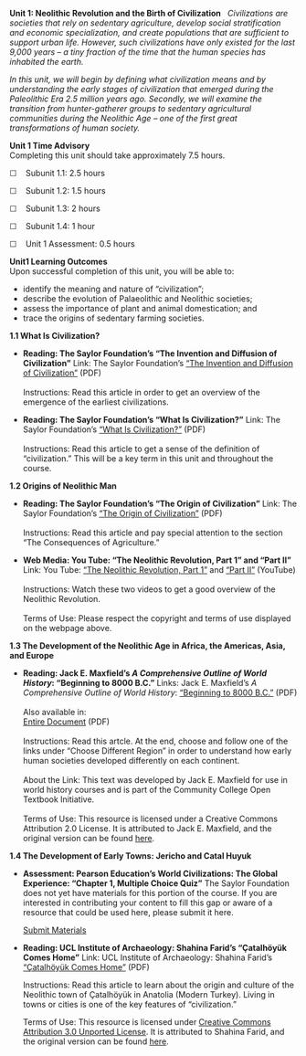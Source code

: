 **Unit 1: Neolithic Revolution and the Birth of Civilization** <span
id="1"></span> 
*Civilizations are societies that rely on sedentary agriculture, develop
social stratification and economic specialization, and create
populations that are sufficient to support urban life. However, such
civilizations have only existed for the last 9,000 years *–* a tiny
fraction of the time that the human species has inhabited the earth.*  
  
 *In this unit, we will begin by defining what civilization means and by
understanding the early stages of civilization that emerged during the
Paleolithic Era 2.5 million years ago. Secondly, we will examine the
transition from hunter-gatherer groups to sedentary agricultural
communities during the Neolithic Age *–* one of the first great
transformations of human society.*

**Unit 1 Time Advisory**  
Completing this unit should take approximately 7.5 hours.  
  
 ☐    Subunit 1.1: 2.5 hours  
  
 ☐    Subunit 1.2: 1.5 hours  
  
 ☐    Subunit 1.3: 2 hours  
  
 ☐    Subunit 1.4: 1 hour  
  
 ☐    Unit 1 Assessment: 0.5 hours

**Unit1 Learning Outcomes**  
Upon successful completion of this unit, you will be able to:
-   identify the meaning and nature of “civilization”;
-   describe the evolution of Palaeolithic and Neolithic societies;
-   assess the importance of plant and animal domestication; and
-   trace the origins of sedentary farming societies.

**1.1 What Is Civilization?** <span id="1.1"></span> 
-   **Reading: The Saylor Foundation’s “The Invention and Diffusion of
    Civilization”**
    Link: The Saylor Foundation’s [“The Invention and Diffusion of
    Civilization”](http://www.saylor.org/site/wp-content/uploads/2012/10/HIST101-1.1-AncientCivsIntro-FINAL1.pdf) (PDF)  
        
     Instructions: Read this article in order to get an overview of the
    emergence of the earliest civilizations.

-   **Reading: The Saylor Foundation’s “What Is Civilization?”**
    Link: The Saylor Foundation’s [“What Is
    Civilization?”](http://www.saylor.org/site/wp-content/uploads/2012/10/HIST101-1.1-WhatIsCivilization-FINAL1.pdf)
    (PDF)  
        
     Instructions: Read this article to get a sense of the definition of
    “civilization.” This will be a key term in this unit and throughout
    the course.

**1.2 Origins of Neolithic Man** <span id="1.2"></span> 
-   **Reading: The Saylor Foundation’s “The Origin of Civilization”**
    Link: The Saylor Foundation’s [“The Origin of
    Civilization”](http://www.saylor.org/site/wp-content/uploads/2012/10/HIST101-1.2-OriginsofCiv-FINAL1.pdf) (PDF)  
        
     Instructions: Read this article and pay special attention to the
    section “The Consequences of Agriculture.”

-   **Web Media: You Tube: “The Neolithic Revolution, Part 1” and “Part
    II”**
    Link: You Tube: [“The Neolithic Revolution, Part
    1”](http://www.youtube.com/watch?v=LdbnW-9c27U) and [“Part
    II”](http://www.youtube.com/watch?v=ILb0Kw9FXaw&feature=related) (YouTube)  
        
     Instructions: Watch these two videos to get a good overview of the
    Neolithic Revolution.  
        
     Terms of Use: Please respect the copyright and terms of use
    displayed on the webpage above.

**1.3 The Development of the Neolithic Age in Africa, the Americas,
Asia, and Europe** <span id="1.3"></span> 
-   **Reading: Jack E. Maxfield’s *A Comprehensive Outline of World
    History*: “Beginning to 8000 B.C.”**
    Links: Jack E. Maxfield’s *A Comprehensive Outline of World
    History*: [“Beginning to 8000
    B.C.”](http://resources.saylor.org/HIST/HIST101/HIST101-1.3-BeginningTo8000BC-CCBY.pdf) (PDF)  
        
     Also available in:  
     [Entire Document](http://cnx.org/content/col10595/1.3/pdf) (PDF)  
        
     Instructions: Read this artcle. At the end, choose and follow one
    of the links under “Choose Different Region” in order to understand
    how early human societies developed differently on each continent.  
        
     About the Link: This text was developed by Jack E. Maxfield for use
    in world history courses and is part of the Community College Open
    Textbook Initiative.  
        
     Terms of Use: This resource is licensed under a Creative Commons
    Attribution 2.0 License. It is attributed to Jack E. Maxfield, and
    the original version can be found
    [here](http://cnx.org/content/m17804/latest/).

**1.4 The Development of Early Towns: Jericho and Catal Huyuk** <span
id="1.4"></span> 
-   **Assessment: Pearson Education’s World Civilizations: The Global
    Experience: “Chapter 1, Multiple Choice Quiz”**
    The Saylor Foundation does not yet have materials for this portion
    of the course. If you are interested in contributing your content to
    fill this gap or aware of a resource that could be used here, please
    submit it here.

    [Submit Materials](/contribute/)

-   **Reading: UCL Institute of Archaeology: Shahina Farid’s “Çatalhöyük
    Comes Home”**
    Link: UCL Institute of Archaeology: Shahina Farid’s [“Çatalhöyük
    Comes
    Home”](http://www.saylor.org/site/wp-content/uploads/2013/05/HIST101-4.1-ÇatalhöyükcomesHome.pdf) (PDF)  
      
     Instructions: Read this article to learn about the origin and
    culture of the Neolithic town of Çatalhöyük in Anatolia (Modern
    Turkey). Living in towns or cities is one of the key features of
    “civilization.”  
      
     Terms of Use: This resource is licensed under [Creative Commons
    Attribution 3.0 Unported
    License](http://creativecommons.org/licenses/by/3.0/). It is
    attributed to Shahina Farid, and the original version can be found
    [here](http://www.ai-journal.com/article/view/ai.1313/67).


